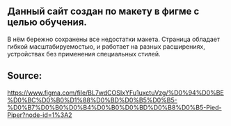 
## Данный сайт создан по макету в фигме с целью обучения.
В нём бережно сохранены все недостатки макета.
Страница обладает гибкой масштабируемостью, и работает на разных расширениях, устройствах без применения специальных стилей.
## Source:
https://www.figma.com/file/BL7wdCOSIxYFu1uxctuVzg/%D0%94%D0%BE%D0%BC%D0%B0%D1%88%D0%BD%D0%B5%D0%B5-%D0%B7%D0%B0%D0%B4%D0%B0%D0%BD%D0%B8%D0%B5-Pied-Piper?node-id=1%3A2
